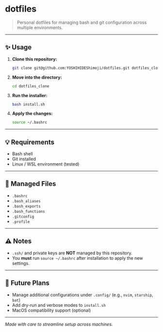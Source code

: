 # dotfiles

> Personal dotfiles for managing bash and git configuration across multiple environments.

---

## ✨ Usage

1. **Clone this repository:**

    ```bash
    git clone git@github.com:YOSHIHIDEShimoji/dotfiles.git dotfiles_clone
    ```

2. **Move into the directory:**

    ```bash
    cd dotfiles_clone
    ```

3. **Run the installer:**

    ```bash
    bash install.sh
    ```

4. **Apply the changes:**

    ```bash
    source ~/.bashrc
    ```

---

## 💡 Requirements

- Bash shell
- Git installed
- Linux / WSL environment (tested)

---

## 📂 Managed Files

- `.bashrc`
- `.bash_aliases`
- `.bash_exports`
- `.bash_functions`
- `.gitconfig`
- `.profile`

---

## ⚠️ Notes

- `.ssh/` and private keys are **NOT** managed by this repository.
- You **must** run `source ~/.bashrc` after installation to apply the new settings.

---

## 🚀 Future Plans

- Manage additional configurations under `.config/` (e.g., `nvim`, `starship`, `bat`)
- Add dry-run and verbose modes to `install.sh`
- MacOS compatibility support (optional)

---

*Made with care to streamline setup across machines.*

